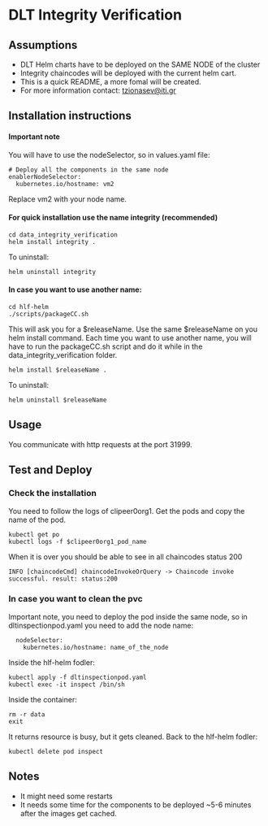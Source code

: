 # DLT Integrity Verification


## Assumptions

- DLT Helm charts have to be deployed on the SAME NODE of the cluster
- Integrity chaincodes will be deployed with the current helm cart.
- This is a quick README, a more fomal will be created.
- For more information contact: tzionasev@iti.gr

## Installation instructions
#### Important note
You will have to use the nodeSelector, so in values.yaml file:
```
# Deploy all the components in the same node
enablerNodeSelector: 
  kubernetes.io/hostname: vm2 
```
Replace vm2 with your node name.
#### For quick installation use the name integrity (recommended)
```
cd data_integrity_verification
helm install integrity .
```
To uninstall:
```
helm uninstall integrity
```
#### In case you want to use another name:
```
cd hlf-helm
./scripts/packageCC.sh
```
This will ask you for a $releaseName. Use the same $releaseName on you helm install command. Each time you want to use another name, you will have to run the packageCC.sh script and do it while in the data_integrity_verification folder.
```
helm install $releaseName .
```
To uninstall:
```
helm uninstall $releaseName
```
## Usage
You communicate with http requests at the port 31999.

## Test and Deploy
### Check the installation
You need to follow the logs of clipeer0org1. Get the pods and copy the name of the pod.
```
kubectl get po
kubectl logs -f $clipeer0org1_pod_name
```
When it is over you should be able to see in all chaincodes status 200
```
INFO [chaincodeCmd] chaincodeInvokeOrQuery -> Chaincode invoke successful. result: status:200 
```
### In case you want to clean the pvc
Important note, you need to deploy the pod inside the same node, so in dltinspectionpod.yaml you need to add the node name:
```
  nodeSelector:
    kubernetes.io/hostname: name_of_the_node
```
Inside the hlf-helm fodler:
```
kubectl apply -f dltinspectionpod.yaml
kubectl exec -it inspect /bin/sh
```
Inside the container:
```
rm -r data
exit
```
It returns resource is busy, but it gets cleaned.
Back to the hlf-helm fodler:
```
kubectl delete pod inspect
```
## Notes
- It might need some restarts
- It needs some time for the components to be deployed ~5-6 minutes after the images get cached.
